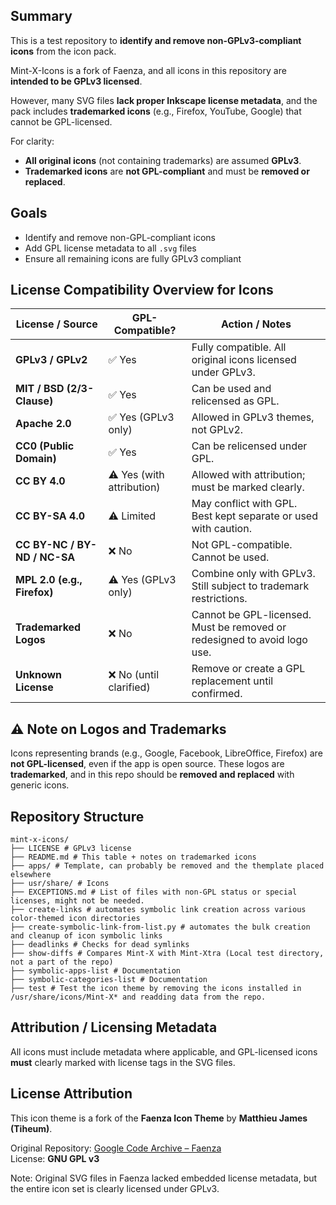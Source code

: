 ## Summary

This is a test repository to **identify and remove non-GPLv3-compliant icons** from the icon pack.

Mint-X-Icons is a fork of Faenza, and all icons in this repository are **intended to be GPLv3 licensed**.

However, many SVG files **lack proper Inkscape license metadata**, and the pack includes **trademarked icons** (e.g., Firefox, YouTube, Google) that cannot be GPL-licensed.

For clarity:
- **All original icons** (not containing trademarks) are assumed **GPLv3**.
- **Trademarked icons** are **not GPL-compliant** and must be **removed or replaced**.

## Goals

-  Identify and remove non-GPL-compliant icons
-  Add GPL license metadata to all `.svg` files
-  Ensure all remaining icons are fully GPLv3 compliant

## License Compatibility Overview for Icons

| License / Source              | GPL-Compatible?     | Action / Notes                                                                 |
|------------------------------|----------------------|--------------------------------------------------------------------------------|
| **GPLv3 / GPLv2**            | ✅ Yes               | Fully compatible. All original icons licensed under GPLv3.                     |
| **MIT / BSD (2/3-Clause)**   | ✅ Yes               | Can be used and relicensed as GPL.                                             |
| **Apache 2.0**               | ✅ Yes (GPLv3 only)  | Allowed in GPLv3 themes, not GPLv2.                                            |
| **CC0 (Public Domain)**      | ✅ Yes               | Can be relicensed under GPL.                                                  |
| **CC BY 4.0**                | ⚠️ Yes (with attribution) | Allowed with attribution; must be marked clearly.                              |
| **CC BY-SA 4.0**             | ⚠️ Limited           | May conflict with GPL. Best kept separate or used with caution.               |
| **CC BY-NC / BY-ND / NC-SA** | ❌ No                | Not GPL-compatible. Cannot be used.                                           |
| **MPL 2.0 (e.g., Firefox)**  | ⚠️ Yes (GPLv3 only)  | Combine only with GPLv3. Still subject to trademark restrictions.             |
| **Trademarked Logos**        | ❌ No                | Cannot be GPL-licensed. Must be removed or redesigned to avoid logo use.      |
| **Unknown License**          | ❌ No (until clarified) | Remove or create a GPL replacement until confirmed.                            |

## ⚠️ Note on Logos and Trademarks
Icons representing brands (e.g., Google, Facebook, LibreOffice, Firefox) are **not GPL-licensed**, even if the app is open source. These logos are **trademarked**, and in this repo should be **removed and replaced** with generic icons.

## Repository Structure
```
mint-x-icons/
├── LICENSE # GPLv3 license
├── README.md # This table + notes on trademarked icons
├── apps/ # Template, can probably be removed and the themplate placed elsewhere
├── usr/share/ # Icons
├── EXCEPTIONS.md # List of files with non-GPL status or special licenses, might not be needed.
├── create-links # automates symbolic link creation across various color-themed icon directories
├── create-symbolic-link-from-list.py # automates the bulk creation and cleanup of icon symbolic links 
├── deadlinks # Checks for dead symlinks
├── show-diffs # Compares Mint-X with Mint-Xtra (Local test directory, not a part of the repo)
├── symbolic-apps-list # Documentation
├── symbolic-categories-list # Documentation
├── test # Test the icon theme by removing the icons installed in /usr/share/icons/Mint-X* and readding data from the repo.
``` 

## Attribution / Licensing Metadata
All icons must include metadata where applicable, and GPL-licensed icons **must** clearly marked with license tags in the SVG files.

## License Attribution

This icon theme is a fork of the **Faenza Icon Theme** by **Matthieu James (Tiheum)**.

 Original Repository: [Google Code Archive – Faenza](https://code.google.com/archive/p/faenza-icon-theme/)  
 License: **GNU GPL v3**

Note: Original SVG files in Faenza lacked embedded license metadata, but the entire icon set is clearly licensed under GPLv3.

